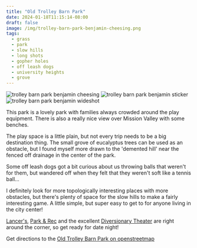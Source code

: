 ```yaml
---
title: "Old Trolley Barn Park"
date: 2024-01-18T11:15:14-08:00
draft: false
image: /img/trolley-barn-park-benjamin-cheesing.png
tags:
  - grass
  - park
  - slow hills
  - long shots
  - gopher holes
  - off leash dogs
  - university heights
  - grove
---
```

![trolley barn park benjamin cheesing](/img/trolley-barn-park-benjamin-cheesing.png)
![trolley barn park benjamin sticker](/img/trolley-barn-park-benjamin-sticker.png)
![trolley barn park benjamin wideshot](/img/trolley-barn-park-benjamin-wide.png)

This park is a lovely park with families always crowded around the play equipment.
There is also a really nice view over Mission Valley with some benches.

The play space is a little plain, but not every trip needs to be a big destination thing.
The small grove of eucalyptus trees can be used as an obstacle, but I found myself more drawn to the 'demented hill' near the fenced off drainage in the center of the park.

Some off leash dogs got a bit curious about us throwing balls that weren't for them, but wandered off when they felt that they weren't soft like a tennis ball...

I definitely look for more topologically interesting places with more obstacles, but there's plenty of space for the slow hills to make a fairly interesting game.
A little simple, but super easy to get to for anyone living in the city center!

[Lancer's](https://the-lancers.business.site/), [Park & Rec](http://parkandrecsd.com/) and the excellent [Diversionary Theater](https://www.diversionary.org/) are right around the corner, so get ready for date night!

Get directions to the [Old Trolley Barn Park on openstreetmap](https://www.openstreetmap.org/#map=19/32.76283/-117.14392)
